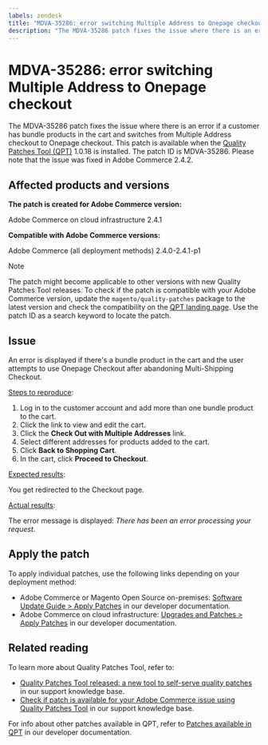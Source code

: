 ```yaml
---
labels: zendesk
title: "MDVA-35286: error switching Multiple Address to Onepage checkout"
description: "The MDVA-35286 patch fixes the issue where there is an error if a customer has bundle products in the cart and switches from Multiple Address checkout to Onepage checkout. This patch is available when the [Quality Patches Tool (QPT)](https://support.magento.com/hc/en-us/articles/360047139492) 1.0.18 is installed. The patch ID is MDVA-35286. Please note that the issue was fixed in Adobe Commerce 2.4.2."
---
```


# MDVA-35286: error switching Multiple Address to Onepage checkout

The MDVA-35286 patch fixes the issue where there is an error if a customer has bundle products in the cart and switches from Multiple Address checkout to Onepage checkout. This patch is available when the [Quality Patches Tool (QPT)](https://support.magento.com/hc/en-us/articles/360047139492) 1.0.18 is installed. The patch ID is MDVA-35286. Please note that the issue was fixed in Adobe Commerce 2.4.2.

## Affected products and versions

**The patch is created for Adobe Commerce version:**

Adobe Commerce on cloud infrastructure 2.4.1

**Compatible with Adobe Commerce versions:**

Adobe Commerce (all deployment methods) 2.4.0-2.4.1-p1

>[!NOTE]
>
>The patch might become applicable to other versions with new Quality Patches Tool releases. To check if the patch is compatible with your Adobe Commerce version, update the `magento/quality-patches` package to the latest version and check the compatibility on the [QPT landing page](https://devdocs.magento.com/quality-patches/tool.html#patch-grid). Use the patch ID as a search keyword to locate the patch.

## Issue

An error is displayed if there's a bundle product in the cart and the user attempts to use Onepage Checkout after abandoning Multi-Shipping Checkout.

<u>Steps to reproduce</u>:

1. Log in to the customer account and add more than one bundle product to the cart.
1. Click the link to view and edit the cart.
1. Click the **Check Out with Multiple Addresses** link.
1. Select different addresses for products added to the cart.
1. Click **Back to Shopping Cart**.
1. In the cart, click **Proceed to Checkout**.

<u>Expected results</u>:

You get redirected to the Checkout page.

<u>Actual results</u>:

The error message is displayed: *There has been an error processing your request*.

## Apply the patch

To apply individual patches, use the following links depending on your deployment method:

* Adobe Commerce or Magento Open Source on-premises: [Software Update Guide > Apply Patches](https://devdocs.magento.com/guides/v2.4/comp-mgr/patching/mqp.html) in our developer documentation.
* Adobe Commerce on cloud infrastructure: [Upgrades and Patches > Apply Patches](https://devdocs.magento.com/cloud/project/project-patch.html) in our developer documentation.

## Related reading

To learn more about Quality Patches Tool, refer to:

* [Quality Patches Tool released: a new tool to self-serve quality patches](https://support.magento.com/hc/en-us/articles/360047139492) in our support knowledge base.
* [Check if patch is available for your Adobe Commerce issue using Quality Patches Tool](https://support.magento.com/hc/en-us/articles/360047125252) in our support knowledge base.

For info about other patches available in QPT, refer to [Patches available in QPT](https://devdocs.magento.com/quality-patches/tool.html#patch-grid) in our developer documentation.